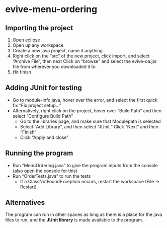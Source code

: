 # evive-menu-ordering

## Importing the project
1. Open eclipse
2. Open up any workspace
3. Create a new java project, name it anything
4. Right click on the “src” of the new project, click import, and select “Archive File”, then next Click on “browse” and select the evive-oa.jar file from wherever you downloaded it to
5. Hit finish

## Adding JUnit for testing
* Go to module-info.java, hover over the error, and select the first quick fix “Fix project setup…”
* Alternatively, right click on the project, hover over “Build Path” and then select “Configure Build Path”
  - Go to the libraries page, and make sure that Modulepath is selected
  - Select “Add Library”, and then select “JUnit.” Click “Next” and then “Finish”
  - Click “Apply and close”

## Running the program
* Run “MenuOrdering.java” to give the program inputs from the console (also open the console for this)
* Run “OrderTests.java” to run the tests
  - If a ClassNotFoundException occurs, restart the workspace (File -> Restart)

## Alternatives
The program can run in other spaces as long as there is a place for the java files to run, and the **JUnit library** is made available to the program.
